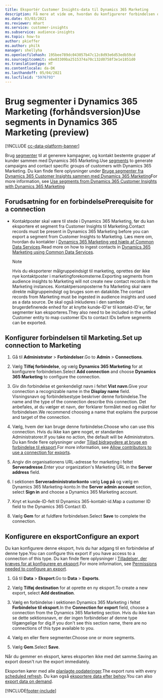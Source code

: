 ```yaml
---
title: Eksportér Customer Insights-data til Dynamics 365 Marketing
description: Få mere at vide om, hvordan du konfigurerer forbindelsen og eksporterer til Dynamics 365 Marketing.
ms.date: 03/03/2021
ms.reviewer: mhart
ms.service: customer-insights
ms.subservice: audience-insights
ms.topic: how-to
author: pkieffer
ms.author: philk
manager: shellyha
ms.openlocfilehash: 195bee789dc043057b47c12c8d93e6d53edb59cd
ms.sourcegitcommit: e8e03309ba2515374a70c132d0758f3e1e1851d0
ms.translationtype: HT
ms.contentlocale: da-DK
ms.lasthandoff: 05/04/2021
ms.locfileid: "5976793"
---
```

# <a name="use-segments-in-dynamics-365-marketing-preview"></a><span data-ttu-id="64489-103">Brug segmenter i Dynamics 365 Marketing (forhåndsversion)</span><span class="sxs-lookup"><span data-stu-id="64489-103">Use segments in Dynamics 365 Marketing (preview)</span></span>

[!INCLUDE [cc-data-platform-banner](../includes/cc-data-platform-banner.md)]

<span data-ttu-id="64489-104">Brug [segmenter](segments.md) til at generere kampagner, og kontakt bestemte grupper af kunder sammen med Dynamics 365 Marketing.</span><span class="sxs-lookup"><span data-stu-id="64489-104">Use [segments](segments.md) to generate campaigns and contact specific groups of customers with Dynamics 365 Marketing.</span></span> <span data-ttu-id="64489-105">Du kan finde flere oplysninger under [Bruge segmenter fra Dynamics 365 Customer Insights sammen med Dynamics 365 Marketing](/dynamics365/marketing/customer-insights-segments)</span><span class="sxs-lookup"><span data-stu-id="64489-105">For more information, see [Use segments from Dynamics 365 Customer Insights with Dynamics 365 Marketing](/dynamics365/marketing/customer-insights-segments)</span></span>

## <a name="prerequisite-for-a-connection"></a><span data-ttu-id="64489-106">Forudsætning for en forbindelse</span><span class="sxs-lookup"><span data-stu-id="64489-106">Prerequisite for a connection</span></span>

- <span data-ttu-id="64489-107">Kontaktposter skal være til stede i Dynamics 365 Marketing, før du kan eksportere et segment fra Customer Insights til Marketing.</span><span class="sxs-lookup"><span data-stu-id="64489-107">Contact records must be present in Dynamics 365 Marketing before you can export a segment from Customer Insights to Marketing.</span></span> <span data-ttu-id="64489-108">Læs mere om, hvordan du kontakter i [Dynamics 365 Marketing ved hjælp af Common Data Services](connect-power-query.md).</span><span class="sxs-lookup"><span data-stu-id="64489-108">Read more on how to ingest contacts in [Dynamics 365 Marketing using Common Data Services](connect-power-query.md).</span></span>

  > [!NOTE]
  > <span data-ttu-id="64489-109">Hvis du eksporterer målgruppeindsigt til marketing, oprettes der ikke nye kontaktposter i marketingforekomsterne.</span><span class="sxs-lookup"><span data-stu-id="64489-109">Exporting segments from audience insights to Marketing will not create new contact records in the Marketing instances.</span></span> <span data-ttu-id="64489-110">Kontaktpersonposterne fra Marketing skal være direkte målgruppeindsigt og bruges som en datakilde.</span><span class="sxs-lookup"><span data-stu-id="64489-110">The contact records from Marketing must be ingested in audience insights and used as a data source.</span></span> <span data-ttu-id="64489-111">De skal også inkluderes i den samlede brugerdefinerede enhed for at knytte kunde-ID'er til kontakt-ID'er, før segmenter kan eksporteres.</span><span class="sxs-lookup"><span data-stu-id="64489-111">They also need to be included in the unified Customer entity to map customer IDs to contact IDs before segments can be exported.</span></span>

## <a name="set-up-connection-to-marketing"></a><span data-ttu-id="64489-112">Konfigurer forbindelsen til Marketing.</span><span class="sxs-lookup"><span data-stu-id="64489-112">Set up connection to Marketing</span></span>

1. <span data-ttu-id="64489-113">Gå til **Administrator** > **Forbindelser**.</span><span class="sxs-lookup"><span data-stu-id="64489-113">Go to **Admin** > **Connections**.</span></span>

1. <span data-ttu-id="64489-114">Vælg **Tilføj forbindelse**, og vælg **Dynamics 365 Marketing** for at konfigurere forbindelsen.</span><span class="sxs-lookup"><span data-stu-id="64489-114">Select **Add connection** and choose **Dynamics 365 Marketing** to configure the connection.</span></span>

1. <span data-ttu-id="64489-115">Giv din forbindelse et genkendeligt navn i feltet **Vist navn**.</span><span class="sxs-lookup"><span data-stu-id="64489-115">Give your connection a recognizable name in the **Display name** field.</span></span> <span data-ttu-id="64489-116">Visningsnavn og forbindelsestype beskriver denne forbindelse.</span><span class="sxs-lookup"><span data-stu-id="64489-116">The name and the type of the connection describe this connection.</span></span> <span data-ttu-id="64489-117">Det anbefales, at du vælger et navn, der forklarer formålet med og målet for forbindelsen.</span><span class="sxs-lookup"><span data-stu-id="64489-117">We recommend choosing a name that explains the purpose and target of the connection.</span></span>

1. <span data-ttu-id="64489-118">Vælg, hvem der kan bruge denne forbindelse.</span><span class="sxs-lookup"><span data-stu-id="64489-118">Choose who can use this connection.</span></span> <span data-ttu-id="64489-119">Hvis du ikke kan gøre noget, er standarden Administratorer.</span><span class="sxs-lookup"><span data-stu-id="64489-119">If you take no action, the default will be Administrators.</span></span> <span data-ttu-id="64489-120">Du kan finde flere oplysninger under [Tillad bidragydere at bruge en forbindelse til eksport](connections.md#allow-contributors-to-use-a-connection-for-exports).</span><span class="sxs-lookup"><span data-stu-id="64489-120">For more information, see [Allow contributors to use a connection for exports](connections.md#allow-contributors-to-use-a-connection-for-exports).</span></span>

1. <span data-ttu-id="64489-121">Angiv din organisationens URL-adresse for marketing i feltet **Serveradresse**.</span><span class="sxs-lookup"><span data-stu-id="64489-121">Enter your organization's Marketing URL in the **Server address** field.</span></span>

1. <span data-ttu-id="64489-122">I sektionen **Serveradministratorkonto** vælg **Log på** og vælg en Dynamics 365 Marketing-konto.</span><span class="sxs-lookup"><span data-stu-id="64489-122">In the **Server admin account** section, select **Sign in** and choose a Dynamics 365 Marketing account.</span></span>

1. <span data-ttu-id="64489-123">Knyt et kunde-ID-felt til Dynamics 365-kontakt-id.</span><span class="sxs-lookup"><span data-stu-id="64489-123">Map a customer ID field to the Dynamics 365 Contact ID.</span></span>

1. <span data-ttu-id="64489-124">Vælg **Gem** for at fuldføre forbindelsen.</span><span class="sxs-lookup"><span data-stu-id="64489-124">Select **Save** to complete the connection.</span></span> 

## <a name="configure-an-export"></a><span data-ttu-id="64489-125">Konfigurere en eksport</span><span class="sxs-lookup"><span data-stu-id="64489-125">Configure an export</span></span>

<span data-ttu-id="64489-126">Du kan konfigurere denne eksport, hvis du har adgang til en forbindelse af denne type.</span><span class="sxs-lookup"><span data-stu-id="64489-126">You can configure this export if you have access to a connection of this type.</span></span> <span data-ttu-id="64489-127">Du kan finde flere oplysninger i [Tilladelser, der kræves for at konfigurere en eksport](export-destinations.md#set-up-a-new-export).</span><span class="sxs-lookup"><span data-stu-id="64489-127">For more information, see [Permissions needed to configure an export](export-destinations.md#set-up-a-new-export).</span></span>

1. <span data-ttu-id="64489-128">Gå til **Data** > **Eksport**.</span><span class="sxs-lookup"><span data-stu-id="64489-128">Go to **Data** > **Exports**.</span></span>

1. <span data-ttu-id="64489-129">Vælg **Tilføj destination** for at oprette en ny eksport.</span><span class="sxs-lookup"><span data-stu-id="64489-129">To create a new export, select **Add destination**.</span></span>

1. <span data-ttu-id="64489-130">Vælg en forbindelse i sektionen Dynamics 365 Marketing i feltet **Forbindelse til eksport**.</span><span class="sxs-lookup"><span data-stu-id="64489-130">In the **Connection for export** field, choose a connection from the Dynamics 365 Marketing section.</span></span> <span data-ttu-id="64489-131">Hvis du ikke kan se dette sektionsnavn, er der ingen forbindelser af denne type tilgængelige for dig.</span><span class="sxs-lookup"><span data-stu-id="64489-131">If you don't see this section name, there are no connections of this type available to you.</span></span>

1. <span data-ttu-id="64489-132">Vælg en eller flere segmenter.</span><span class="sxs-lookup"><span data-stu-id="64489-132">Choose one or more segments.</span></span>

1. <span data-ttu-id="64489-133">Vælg **Gem**.</span><span class="sxs-lookup"><span data-stu-id="64489-133">Select **Save**.</span></span>

<span data-ttu-id="64489-134">Når du gemmer en eksport, køres eksporten ikke med det samme.</span><span class="sxs-lookup"><span data-stu-id="64489-134">Saving an export doesn't run the export immediately.</span></span>

<span data-ttu-id="64489-135">Eksporten kører med alle [planlagte opdateringer](system.md#schedule-tab).</span><span class="sxs-lookup"><span data-stu-id="64489-135">The export runs with every [scheduled refresh](system.md#schedule-tab).</span></span> <span data-ttu-id="64489-136">Du kan også [eksportere data efter behov](export-destinations.md#run-exports-on-demand).</span><span class="sxs-lookup"><span data-stu-id="64489-136">You can also [export data on demand](export-destinations.md#run-exports-on-demand).</span></span> 

[!INCLUDE[footer-include](../includes/footer-banner.md)]
